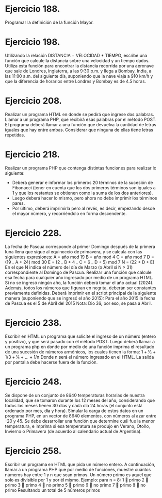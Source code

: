 # Ejercicio 188.

Programar la definición de la función Mayor.

<?php
// El script recibe por GET tres números.
$numero1=$_GET["numero1"];
$numero2=$_GET["numero2"];
$numero3=$_GET["numero3"];

echo "El número “ . Mayor($numero1, $numero2, $numero3) . “ es el más grande";
?>

# Ejercicio 198.

Utilizando la relación DISTANCIA = VELOCIDAD \* TIEMPO, escribe una función que
calcule la distancia sobre una velocidad y un tiempo dados. Utiliza esta función para
encontrar la distancia recorrida por una aeronave que sale de Londres, Inglaterra, a las
9:30 p.m. y llega a Bombay, India, a las 11:00 a.m. del siguiente día, suponiendo que
la nave viaja a 910 km/h y que la diferencia de horarios entre Londres y Bombay es de
4.5 horas.

# Ejercicio 208.

Realizar un programa HTML en donde se pedirá que ingrese dos palabras. Llamar a
un programa PHP, que recibirá esas palabras por el método POST. El programa
deberá llamar a una función que devuelva la cantidad de letras iguales que hay entre
ambas. Considerar que ninguna de ellas tiene letras repetidas.

# Ejercicio 218.

Realizar un programa PHP que contenga distintas funciones para realizar lo siguiente:

- Deberá generar e informar los primeros 20 términos de la sucesión de
  Fibonacci (tener en cuenta que los dos primeros términos son iguales a 1 y que
  los restantes se obtienen como la suma de los dos anteriores).
- Luego deberá hacer lo mismo, pero ahora no debe imprimir los términos pares.
- Por último, deberá imprimirla pero al revés, es decir, empezando desde el
  mayor número, y recorriéndolo en forma descendente.

# Ejercicio 228.

La fecha de Pascua corresponde al primer Domingo después de la primera luna llena
que sigue al equinoccio de primavera, y se calcula con las siguientes expresiones:
A = año mod 19
B = año mod 4
C = año mod 7
D = (19 _ A + 24) mod 30
E = (2 _ B + 4 _ C + 6 _ D + 5) mod 7
N = (22 + D + E)
En el que N indica el número del día de Marzo (o Abril si N > 31) correspondiente al
Domingo de Pascua. Realizar una función que calcule esa fecha para cualquier año
ingresado por medio de un programa HTML. Si no se ingresó ningún año, la función
deberá tomar el año actual (2024). Además, todos los números que figuran en negrita,
deberán ser constantes previamente definidas.
Deberá imprimir en el script principal de la siguiente manera (suponiendo que se
ingresó el año 2015):
Para el año 2015 la fecha de Pascua es el 5 de Abril del 2015
Nota: Dio 36, por eso, se pasa a Abril.

# Ejercicio 238.

Escribir en HTML un programa que solicite el ingreso de un número (entero y positivo),
y que será pasado con el método POST. Luego deberá llamar a un programa php en
donde por medio de una función imprima el resultado de una sucesión de números
armónicos, los cuales tienen la forma:
1 + 1⁄2 + 1/3 + 1⁄4 + ... + 1/n
Donde n será el número ingresado en el HTML. La salida por pantalla debe hacerse
fuera de la función.

# Ejercicio 248.

Se dispone de un conjunto de 8640 temperaturas horarias de nuestra localidad, que se
tomaron durante los 12 meses del año, considerando que todos los meses tienen 30
días y cada día 24 horas (el conjunto está ordenado por mes, día y hora). Simular la
carga de estos datos en un programa PHP, en un vector de 8640 elementos, con
números al azar entre -20 y 45. Se debe desarrollar una función que determine cuál
fue la menor temperatura, e imprima si esa temperatura se produjo en Verano, Otoño,
Invierno o Primavera (de acuerdo al calendario actual de Argentina).

# Ejercicio 258.

Escribir un programa en HTML que pida un número entero. A continuación, llamar a un
programa PHP que por medio de funciones, muestre cuántos números hay entre 1 y n
que sean primos. Un número primo es aquel que solo es divisible por 1 y por él mismo.
Ejemplo: para n = 8:
1  primo
2  primo
3  primo
4  no primo
5  primo
6  no primo
7  primo
8  no primo
Resultando un total de 5 números primos
